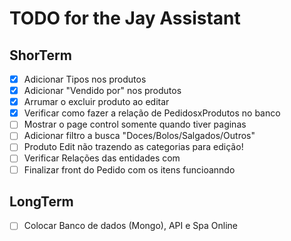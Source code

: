 # TODO for the Jay Assistant

## ShorTerm 
- [x] Adicionar Tipos nos produtos
- [x] Adicionar "Vendido por" nos produtos
- [x] Arrumar o excluir produto ao editar
- [X] Verificar como fazer a relação de PedidosxProdutos no banco
- [ ] Mostrar o page control somente quando tiver paginas
- [ ] Adicionar filtro a busca "Doces/Bolos/Salgados/Outros"
- [ ] Produto Edit não trazendo as categorias para edição!
- [ ] Verificar Relações das entidades com
- [ ] Finalizar front do Pedido com os itens funcioanndo

## LongTerm
- [ ] Colocar Banco de dados (Mongo), API e Spa Online